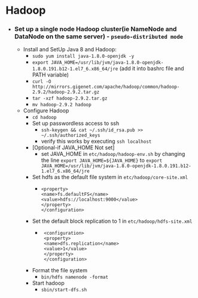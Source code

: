 # Hadoop

* ### Set up a single node Hadoop cluster(ie NameNode and DataNode on the same server) - `pseudo-distributed mode`
  * Install and SetUp Java 8 and Hadoop:
    * `sudo yum install java-1.8.0-openjdk -y`
    * `export JAVA_HOME=/usr/lib/jvm/java-1.8.0-openjdk-1.8.0.191.b12-1.el7_6.x86_64/jre` (add it into bashrc file and PATH variable)
    * `curl -O http://mirrors.gigenet.com/apache/hadoop/common/hadoop-2.9.2/hadoop-2.9.2.tar.gz`
    * `tar -xzf hadoop-2.9.2.tar.gz`
    * `mv hadoop-2.9.2 hadoop`
  * Configure Hadoop
    * `cd hadoop`
    * Set up passwordless access to ssh 
      * `ssh-keygen && cat ~/.ssh/id_rsa.pub >>  ~/.ssh/authorized_keys`
      * verify this works by executing `ssh localhost`
    * [Optional-if JAVA_HOME Not set]
      * set JAVA_HOME in `etc/hadoop/hadoop-env.sh` by changing the line `export JAVA_HOME=${JAVA_HOME}` to `export JAVA_HOME=/usr/lib/jvm/java-1.8.0-openjdk-1.8.0.191.b12-1.el7_6.x86_64/jre`
    * Set hdfs as the default file system in `etc/hadoop/core-site.xml` 
      * ```<configuration>
        <property> 
        <name>fs.defaultFS</name>
        <value>hdfs://localhost:9000</value>
        </property>
        </configuration> 
         ```
     * Set the default block replication to 1 in `etc/hadoop/hdfs-site.xml`
       * ```
          <configuration>
          <property>
          <name>dfs.replication</name>
          <value>1</value>
          </property>
          </configuration>
          ```
      * Format the file system
        * `bin/hdfs namenode -format`
      * Start hadoop
        * `sbin/start-dfs.sh`
